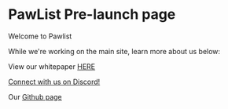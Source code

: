 # PawList Pre-launch page

Welcome to Pawlist

While we're working on the main site, learn more about us below:

View our whitepaper [HERE](https://docs.google.com/document/d/1lPIy9XMovYG83nFgpgtVB3zYDsVcbsexustqTSnBOGw/edit)

[Connect with us on Discord!](https://discord.gg/hvt4VjHcfH)

Our [Github page](https://github.com/PawList)
